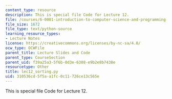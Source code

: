 ```yaml
---
content_type: resource
description: This is special file Code for Lecture 12.
file: /courses/6-0001-introduction-to-computer-science-and-programming-in-python-fall-2016/310536cd5f5aa1fc0c11726ce13c565e_lec12_sorting.py
file_size: 1672
file_type: text/python-source
learning_resource_types:
- Lecture Notes
license: https://creativecommons.org/licenses/by-nc-sa/4.0/
ocw_type: OCWFile
parent_title: Lecture Slides and Code
parent_type: CourseSection
parent_uid: f39a25a3-5f6b-0d3e-6388-e9b2e8b7438e
resourcetype: Other
title: lec12_sorting.py
uid: 310536cd-5f5a-a1fc-0c11-726ce13c565e
---
```

This is special file Code for Lecture 12.